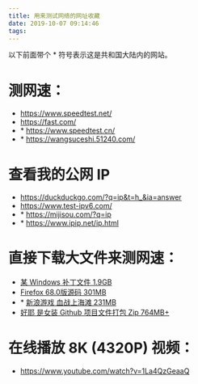 ```yaml
---
title: 用来测试网络的网址收藏
date: 2019-10-07 09:14:46
tags:
---
```

以下前面带个 * 符号表示这是共和国大陆内的网站。
# 测网速：
- https://www.speedtest.net/
- https://fast.com/
- \* https://www.speedtest.cn/  
- \* https://wangsuceshi.51240.com/

# 查看我的公网 IP
- https://duckduckgo.com/?q=ip&t=h_&ia=answer
- https://www.test-ipv6.com/
- \* https://mijisou.com/?q=ip
- \* https://www.ipip.net/ip.html

# 直接下载大文件来测网速：
- [某 Windows 补丁文件 1.9GB](https://download.microsoft.com/download/0/A/F/0AFB5316-3062-494A-AB78-7FB0D4461357/7601.17514.101119-1850_Update_Sp_Wave1-GRMSP1.1_DVD.iso)
- [Firefox 68.0版源码 301MB](https://archive.mozilla.org/pub/firefox/releases/68.0/source/firefox-68.0.source.tar.xz)
- \* [新浪游戏 血战上海滩 231MB](https://swf.games.sina.com.cn/downgames/kangrixuezhanshanghaitan.exe)
- [好耶 是女装 Github 项目文件打包 Zip 764MB+](https://codeload.github.com/komeiji-satori/Dress/zip/master)

# 在线播放 8K (4320P) 视频：
- https://www.youtube.com/watch?v=1La4QzGeaaQ


